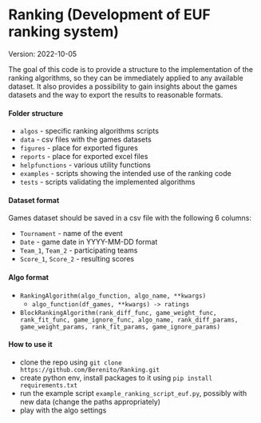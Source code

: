 # Ranking (Development of EUF ranking system)
Version: 2022-10-05

The goal of this code is to provide a structure to the implementation of the ranking algorithms, 
so they can be immediately applied to any available dataset. It also provides a possibility to gain 
insights about the games datasets and the way to export the results to reasonable formats.

#### Folder structure
* `algos` - specific ranking algorithms scripts 
* `data` - csv files with the games datasets
* `figures` - place for exported figures
* `reports` - place for exported excel files
* `helpfunctions` - various utility functions
* `examples` - scripts showing the intended use of the ranking code
* `tests` - scripts validating the implemented algorithms 

#### Dataset format
Games dataset should be saved in a csv file with the following 6 columns:
* `Tournament` - name of the event
* `Date` - game date in YYYY-MM-DD format
* `Team_1`, `Team_2` - participating teams
* `Score_1`, `Score_2` - resulting scores

#### Algo format
* `RankingAlgorithm(algo_function, algo_name, **kwargs)`
  * `algo_function(df_games, **kwargs) -> ratings`
* `BlockRankingAlgorithm(rank_diff_func, game_weight_func, rank_fit_func, game_ignore_func, algo_name,
rank_diff_params, game_weight_params, rank_fit_params, game_ignore_params)`

#### How to use it
* clone the repo using `git clone https://github.com/Berenito/Ranking.git`
* create python env, install packages to it using `pip install requirements.txt`
* run the example script `example_ranking_script_euf.py`, possibly with new data (change the paths appropriately)
* play with the algo settings


